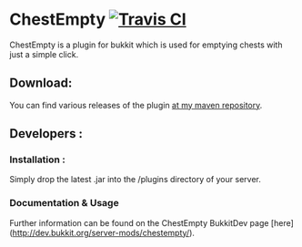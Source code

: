 ChestEmpty [![Travis CI](https://secure.travis-ci.org/Indiv0/chest-empty.png)](http://travis-ci.org/#!/Indiv0/chest-empty)
===

ChestEmpty is a plugin for bukkit which is used for emptying chests with just a simple click.

Download:
---

You can find various releases of the plugin [at my maven repository](https://github.com/Indiv0/indiv0-mvn-repo/tree/master/snapshots/com/github/indiv0/).

Developers :
---

### Installation :

Simply drop the latest .jar into the /plugins directory of your server.

### Documentation & Usage

Further information can be found on the ChestEmpty BukkitDev page [here] (http://dev.bukkit.org/server-mods/chestempty/).
